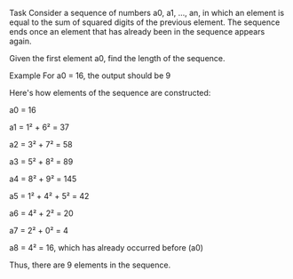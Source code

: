 Task
Consider a sequence of numbers a0, a1, ..., an, in which an element is equal to the sum of squared digits of the previous element. The sequence ends once an element that has already been in the sequence appears again.

Given the first element a0, find the length of the sequence.

Example
For a0 = 16, the output should be 9

Here's how elements of the sequence are constructed:

a0 = 16

a1 = 1² + 6² = 37

a2 = 3² + 7² = 58

a3 = 5² + 8² = 89

a4 = 8² + 9² = 145

a5 = 1² + 4² + 5² = 42

a6 = 4² + 2² = 20

a7 = 2² + 0² = 4

a8 = 4² = 16, which has already occurred before (a0)

Thus, there are 9 elements in the sequence.

